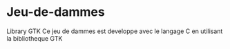 # Jeu-de-dammes
Library GTK 
Ce jeu de dammes est developpe avec le langage C en utilisant la bibliotheque GTK
